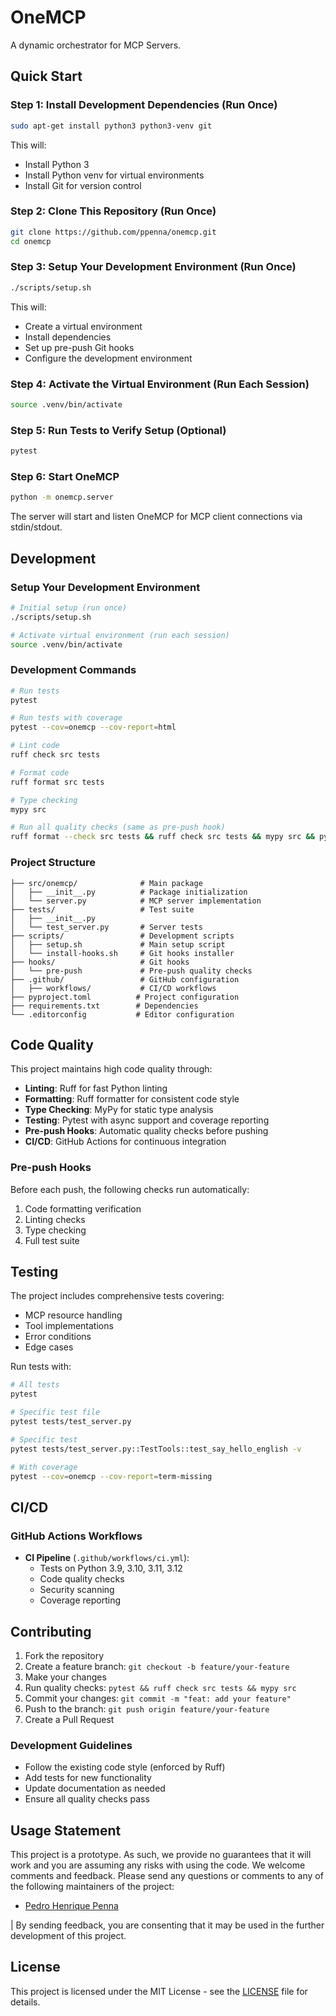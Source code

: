 # OneMCP


A dynamic orchestrator for MCP Servers.

## Quick Start

### Step 1: Install Development Dependencies (Run Once)

```bash
sudo apt-get install python3 python3-venv git
```

This will:

- Install Python 3
- Install Python venv for virtual environments
- Install Git for version control

### Step 2: Clone This Repository (Run Once)

```bash
git clone https://github.com/ppenna/onemcp.git
cd onemcp
```

### Step 3: Setup Your Development Environment (Run Once)

```bash
./scripts/setup.sh
```

This will:

- Create a virtual environment
- Install dependencies
- Set up pre-push Git hooks
- Configure the development environment

### Step 4: Activate the Virtual Environment (Run Each Session)

```bash
source .venv/bin/activate
```

### Step 5: Run Tests to Verify Setup (Optional)

```bash
pytest
```

### Step 6: Start OneMCP

```bash
python -m onemcp.server
```

The server will start and listen OneMCP for MCP client connections via stdin/stdout.

## Development

### Setup Your Development Environment

```bash
# Initial setup (run once)
./scripts/setup.sh

# Activate virtual environment (run each session)
source .venv/bin/activate
```

### Development Commands

```bash
# Run tests
pytest

# Run tests with coverage
pytest --cov=onemcp --cov-report=html

# Lint code
ruff check src tests

# Format code
ruff format src tests

# Type checking
mypy src

# Run all quality checks (same as pre-push hook)
ruff format --check src tests && ruff check src tests && mypy src && pytest
```

### Project Structure

```text
├── src/onemcp/              # Main package
│   ├── __init__.py          # Package initialization
│   └── server.py            # MCP server implementation
├── tests/                   # Test suite
│   ├── __init__.py
│   └── test_server.py       # Server tests
├── scripts/                 # Development scripts
│   ├── setup.sh             # Main setup script
│   └── install-hooks.sh     # Git hooks installer
├── hooks/                   # Git hooks
│   └── pre-push             # Pre-push quality checks
├── .github/                 # GitHub configuration
│   ├── workflows/           # CI/CD workflows
├── pyproject.toml          # Project configuration
├── requirements.txt        # Dependencies
└── .editorconfig           # Editor configuration
```

## Code Quality

This project maintains high code quality through:

- **Linting**: Ruff for fast Python linting
- **Formatting**: Ruff formatter for consistent code style
- **Type Checking**: MyPy for static type analysis
- **Testing**: Pytest with async support and coverage reporting
- **Pre-push Hooks**: Automatic quality checks before pushing
- **CI/CD**: GitHub Actions for continuous integration

### Pre-push Hooks

Before each push, the following checks run automatically:

1. Code formatting verification
2. Linting checks
3. Type checking
4. Full test suite

## Testing

The project includes comprehensive tests covering:

- MCP resource handling
- Tool implementations
- Error conditions
- Edge cases

Run tests with:

```bash
# All tests
pytest

# Specific test file
pytest tests/test_server.py

# Specific test
pytest tests/test_server.py::TestTools::test_say_hello_english -v

# With coverage
pytest --cov=onemcp --cov-report=term-missing
```

## CI/CD

### GitHub Actions Workflows

- **CI Pipeline** (`.github/workflows/ci.yml`):
  - Tests on Python 3.9, 3.10, 3.11, 3.12
  - Code quality checks
  - Security scanning
  - Coverage reporting


## Contributing

1. Fork the repository
2. Create a feature branch: `git checkout -b feature/your-feature`
3. Make your changes
4. Run quality checks: `pytest && ruff check src tests && mypy src`
5. Commit your changes: `git commit -m "feat: add your feature"`
6. Push to the branch: `git push origin feature/your-feature`
7. Create a Pull Request

### Development Guidelines

- Follow the existing code style (enforced by Ruff)
- Add tests for new functionality
- Update documentation as needed
- Ensure all quality checks pass

## Usage Statement

This project is a prototype. As such, we provide no guarantees that it will work and you are
assuming any risks with using the code. We welcome comments and feedback. Please send any questions
or comments to any of the following maintainers of the project:

- [Pedro Henrique Penna](ppenna@microsoft.com)

| By sending feedback, you are consenting that it may be used in the further development of this project.

## License

This project is licensed under the MIT License - see the [LICENSE](LICENSE) file for details.
